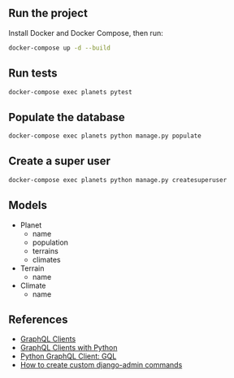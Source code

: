 ## Run the project

Install Docker and Docker Compose, then run:

```bash
docker-compose up -d --build
```

## Run tests

```bash
docker-compose exec planets pytest
```

## Populate the database

```bash
docker-compose exec planets python manage.py populate
```

## Create a super user

```bash
docker-compose exec planets python manage.py createsuperuser
```

## Models

* Planet
    * name
    * population
    * terrains
    * climates
* Terrain
    * name
* Climate
    * name

## References

* [GraphQL Clients](https://graphql.org/graphql-js/graphql-clients/)
* [GraphQL Clients with Python](https://graphql.org/community/tools-and-libraries/?tags=python)
* [Python GraphQL Client: GQL](https://github.com/graphql-python/gql)
* [How to create custom django-admin commands](https://docs.djangoproject.com/en/5.0/howto/custom-management-commands/)